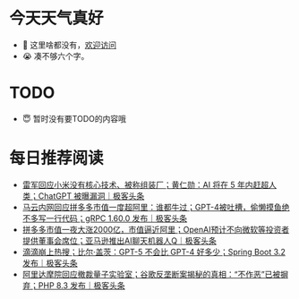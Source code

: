 # 今天天气真好
- 👋 这里啥都没有，[欢迎访问](https://zhangfeng-ola.github.io/)
- 😭 凑不够六个字。
<!---
- 👀 I’m interested in ...
- 🌱 I’m currently learning ...
- 💞️ I’m looking to collaborate on ...
- 📫 How to reach me ...
- 😇 I'm doing something ...

--->

# TODO 
- 😇 暂时没有要TODO的内容哦

<!---
zhangfeng-ola/zhangfeng-ola is a ✨ special ✨ repository because its `README.md` (this file) appears on your GitHub profile.
You can click the Preview link to take a look at your changes.
--->

# 每日推荐阅读
<!-- BLOG-POST-LIST:START -->
- [雷军回应小米没有核心技术、被称组装厂；黄仁勋：AI 将在 5 年内赶超人类；ChatGPT 被曝漏洞｜极客头条](https://blog.csdn.net/weixin_39786569/article/details/134728095)
- [马云内网回应拼多多市值一度超阿里：谁都牛过；GPT-4被吐槽，偷懒摸鱼绝不多写一行代码；gRPC 1.60.0 发布｜极客头条](https://blog.csdn.net/weixin_39786569/article/details/134706539)
- [拼多多市值一夜大涨2000亿，市值逼近阿里；OpenAI预计不向微软等投资者提供董事会席位；亚马逊推出AI聊天机器人Q｜极客头条](https://blog.csdn.net/weixin_39786569/article/details/134682384)
- [滴滴崩上热搜；比尔·盖茨：GPT-5 不会比 GPT-4 好多少；Spring Boot 3.2 发布｜极客头条](https://blog.csdn.net/weixin_39786569/article/details/134659866)
- [阿里达摩院回应撤裁量子实验室；谷歌反垄断案揭秘的真相：“不作恶”已被摒弃；PHP 8.3 发布｜极客头条](https://blog.csdn.net/weixin_39786569/article/details/134638616)
<!-- BLOG-POST-LIST:END -->

